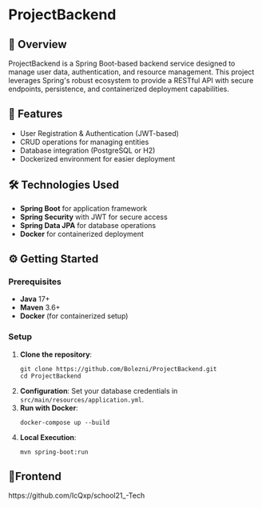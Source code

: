 
<h1>ProjectBackend</h1>

<h2>📜 Overview</h2>
<p>ProjectBackend is a Spring Boot-based backend service designed to manage user data, authentication, and resource management. This project leverages Spring's robust ecosystem to provide a RESTful API with secure endpoints, persistence, and containerized deployment capabilities.</p>

<h2>🚀 Features</h2>
<ul>
    <li>User Registration & Authentication (JWT-based)</li>
    <li>CRUD operations for managing entities</li>
    <li>Database integration (PostgreSQL or H2)</li>
    <li>Dockerized environment for easier deployment</li>
</ul>

<h2>🛠️ Technologies Used</h2>
<ul>
    <li><strong>Spring Boot</strong> for application framework</li>
    <li><strong>Spring Security</strong> with JWT for secure access</li>
    <li><strong>Spring Data JPA</strong> for database operations</li>
    <li><strong>Docker</strong> for containerized deployment</li>
</ul>

<h2>⚙️ Getting Started</h2>

<h3>Prerequisites</h3>
<ul>
    <li><strong>Java</strong> 17+</li>
    <li><strong>Maven</strong> 3.6+</li>
    <li><strong>Docker</strong> (for containerized setup)</li>
</ul>

<h3>Setup</h3>
<ol>
    <li><strong>Clone the repository</strong>:
        <pre><code>git clone https://github.com/Bolezni/ProjectBackend.git
cd ProjectBackend</code></pre>
    </li>
    <li><strong>Configuration</strong>: Set your database credentials in <code>src/main/resources/application.yml</code>.</li>
    <li><strong>Run with Docker</strong>:
        <pre><code>docker-compose up --build</code></pre>
    </li>
    <li><strong>Local Execution</strong>:
        <pre><code>mvn spring-boot:run</code></pre>
    </li>
</ol>

<h2>🦁Frontend</h2>

<p>https://github.com/IcQxp/school21_-Tech</p>

</body>
